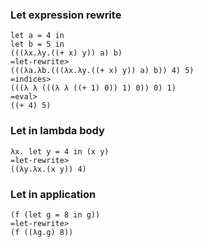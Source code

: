
### Let expression rewrite
```
let a = 4 in
let b = 5 in
(((λx.λy.((+ x) y)) a) b)
=let-rewrite>
(((λa.λb.(((λx.λy.((+ x) y)) a) b)) 4) 5)
=indices>
(((λ λ (((λ λ ((+ 1) 0)) 1) 0)) 0) 1)
=eval>
((+ 4) 5)
```

### Let in lambda body
```
λx. let y = 4 in (x y)
=let-rewrite>
((λy.λx.(x y)) 4)
```

### Let in application
```
(f (let g = 8 in g))
=let-rewrite>
(f ((λg.g) 8))
```
